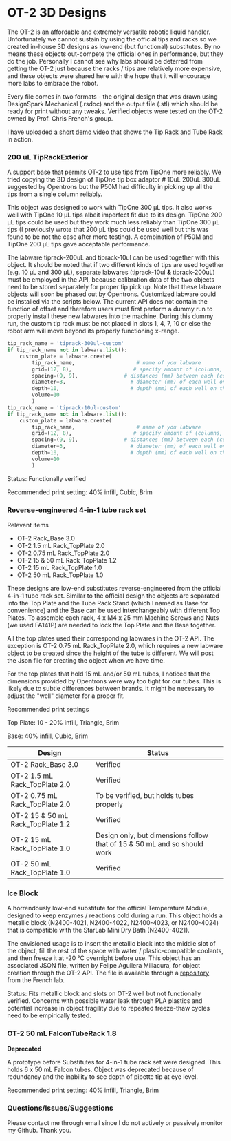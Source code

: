 # OT-2 3D Designs

The OT-2 is an affordable and extremely versatile robotic liquid handler. Unfortunately we cannot sustain by using the official tips and racks so we created in-house 3D designs as low-end (but functional) substitutes. By no means these objects out-compete the official ones in performance, but they do the job. Personally I cannot see why labs should be deterred from getting the OT-2 just because the racks / tips are relatively more expensive, and these objects were shared here with the hope that it will encourage more labs to embrace the robot.

Every file comes in two formats - the original design that was drawn using DesignSpark Mechanical (.rsdoc) and the output file (.stl) which should be ready for print without any tweaks. Verified objects were tested on the OT-2 owned by Prof. Chris French's group.

I have uploaded [a short demo video](https://youtu.be/5dVj4VwHN3Q) that shows the Tip Rack and Tube Rack in action.

### 200 uL TipRackExterior
A support base that permits OT-2 to use tips from TipOne more reliably. 
We tried copying the 3D design of TipOne tip box adaptor # 10uL  200uL  300uL suggested by Opentrons but the P50M had difficulty in picking up all the tips from a single column reliably.

This object was designed to work with TipOne 300 µL tips. It also works well with TipOne 10 µL tips albeit imperfect fit due to its design. TipOne 200 µL tips could be used but they work much less reliably
 than TipOne 300 µL tips (I previously wrote that 200 µL tips could be used well but this was found to be not the case after more testing). A combination of P50M and TipOne 200 µL tips gave acceptable performance.

The labware tiprack-200uL and tiprack-10ul can be used together with this object. 
It should be noted that if two different kinds of tips are used together (e.g. 10 µL  and 300 µL), separate labwares (tiprack-10ul **&** tiprack-200uL) must be employed in the API, 
because calibration data of the two objects need to be stored separately for proper tip pick up.
Note that these labware objects will soon be phased out by Opentrons. Customized labware could be installed via the scripts below.
The current API does not contain the function of offset and therefore users must first perform a dummy run to properly install these new labwares into the machine. 
During this dummy run, the custom tip rack must be not placed in slots 1, 4, 7, 10 or else the robot arm will move beyond its properly functioning x-range.
 
```python
tip_rack_name = 'tiprack-300ul-custom'
if tip_rack_name not in labware.list():
    custom_plate = labware.create(
        tip_rack_name,                    # name of you labware
        grid=(12, 8),                    # specify amount of (columns, rows)
        spacing=(9, 9),               # distances (mm) between each (column, row)
        diameter=3,                     # diameter (mm) of each well on the plate
        depth=10,                       # depth (mm) of each well on the plate
        volume=10
        )
tip_rack_name = 'tiprack-10ul-custom'
if tip_rack_name not in labware.list():
    custom_plate = labware.create(
        tip_rack_name,                    # name of you labware
        grid=(12, 8),                    # specify amount of (columns, rows)
        spacing=(9, 9),               # distances (mm) between each (column, row)
        diameter=3,                     # diameter (mm) of each well on the plate
        depth=10,                       # depth (mm) of each well on the plate
        volume=10
        )
```

Status: Functionally verified

Recommended print setting: 40% infill, Cubic, Brim

### Reverse-engineered 4-in-1 tube rack set
Relevant items
- OT-2 Rack_Base 3.0
- OT-2 1.5 mL Rack_TopPlate 2.0 
- OT-2 0.75 mL Rack_TopPlate 2.0
- OT-2 15 & 50 mL Rack_TopPlate 1.2
- OT-2 15 mL Rack_TopPlate 1.0
- OT-2 50 mL Rack_TopPlate 1.0


These designs are low-end substitutes reverse-engineered from the official 4-in-1 tube rack set.
Similar to the official design the objects are separated into the Top Plate and the Tube Rack Stand (which I named as Base for convenience) and the Base can be used interchangeably with different Top Plates.
To assemble each rack, 4 x M4 x 25 mm Machine Screws and Nuts (we used FA141P) are needed to lock the Top Plate and the Base together.

All the top plates used their corresponding labwares in the OT-2 API.
 The exception is OT-2 0.75 mL Rack_TopPlate 2.0, which requires a new labware object to be created since the height of the tube is different.
 We will post the Json file for creating the object when we have time.

For the top plates that hold 15 mL and/or 50 mL tubes, I noticed that the dimensions provided by Opentrons were way too tight for our tubes.
 This is likely due to subtle differences between brands. It might be necessary to adjust the "well" diameter for a proper fit.

Recommended print settings

Top Plate: 10 - 20% infill, Triangle, Brim

Base: 40% infill, Cubic, Brim

|Design         |        Status |
|-------------------|------------------------|
|OT-2 Rack_Base 3.0|Verified|
|OT-2 1.5 mL Rack_TopPlate 2.0|Verified|
|OT-2 0.75 mL Rack_TopPlate 2.0|To be verified, but holds tubes properly|
|OT-2 15 & 50 mL Rack_TopPlate 1.2|Verified|
|OT-2 15 mL Rack_TopPlate 1.0|Design only, but dimensions follow that of 15 & 50 mL and so should work|
|OT-2 50 mL Rack_TopPlate 1.0|Verified|

### Ice Block
A horrendously low-end substitute for the official Temperature Module, designed to keep enzymes / reactions cold during a run. This object holds a metallic block (N2400-4021, N2400-4022, N2400-4023, or N2400-4024) that is compatible with the StarLab Mini Dry Bath (N2400-4021). 

The envisioned usage is to insert the metallic block into the middle slot of the object, fill the rest of the space with water / plastic-compatible coolants, and then freeze it at -20 °C overnight before use.
This object has an associated JSON file, written by Felipe Aguilera Millacura, for object creation through the OT-2 API. The file is available through a [repository](https://github.com/chris-french-lab/OT2_Objects) from the French lab.

Status: Fits metallic block and slots on OT-2 well but not functionally verified. Concerns with possible water leak through PLA plastics and potential increase in object fragility due to repeated freeze-thaw cycles need to be empirically tested.

### OT-2 50 mL FalconTubeRack 1.8
**Deprecated**

A prototype before Substitutes for 4-in-1 tube rack set were designed. This holds 6 x 50 mL Falcon tubes. Object was deprecated because of redundancy and the inability to see depth of pipette tip at eye level.

Recommended print setting: 40% infill, Triangle, Brim

### Questions/Issues/Suggestions
Please contact me through email since I do not actively or passively monitor my Github. Thank you.
